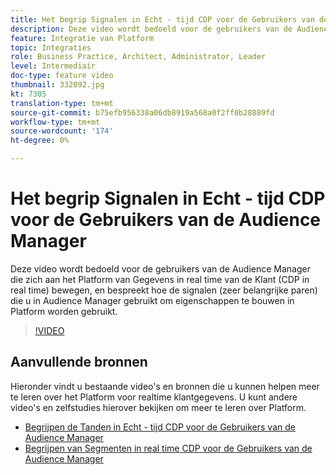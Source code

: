 ```yaml
---
title: Het begrip Signalen in Echt - tijd CDP voor de Gebruikers van de Audience Manager
description: Deze video wordt bedoeld voor de gebruikers van de Audience Manager die zich aan het Platform van Gegevens in real time van de Klant (CDP in real time) bewegen, en bespreekt hoe de signalen (zeer belangrijke paren) die u in Audience Manager gebruikt om eigenschappen te bouwen in Platform worden gebruikt.
feature: Integratie van Platform
topic: Integraties
role: Business Practice, Architect, Administrator, Leader
level: Intermediair
doc-type: feature video
thumbnail: 332092.jpg
kt: 7305
translation-type: tm+mt
source-git-commit: b75efb956338a06db8919a568a0f2ff0b28889fd
workflow-type: tm+mt
source-wordcount: '174'
ht-degree: 0%

---
```



# Het begrip Signalen in Echt - tijd CDP voor de Gebruikers van de Audience Manager

Deze video wordt bedoeld voor de gebruikers van de Audience Manager die zich aan het Platform van Gegevens in real time van de Klant (CDP in real time) bewegen, en bespreekt hoe de signalen (zeer belangrijke paren) die u in Audience Manager gebruikt om eigenschappen te bouwen in Platform worden gebruikt.

>[!VIDEO](https://video.tv.adobe.com/v/332092/?quality=12&learn=on)

## Aanvullende bronnen

Hieronder vindt u bestaande video&#39;s en bronnen die u kunnen helpen meer te leren over het Platform voor realtime klantgegevens. U kunt andere video&#39;s en zelfstudies hierover bekijken om meer te leren over Platform.

* [Begrijpen de Tanden in Echt - tijd CDP voor de Gebruikers van de Audience Manager](https://experienceleague.adobe.com/docs/audience-manager-learn/tutorials/other-integrations/integrating-with-rtcdp/rtcdp-traits-for-aam-users.html?lang=en#other-integrations)
* [Begrijpen van Segmenten in real time CDP voor de Gebruikers van de Audience Manager](https://experienceleague.adobe.com/docs/audience-manager-learn/tutorials/other-integrations/integrating-with-rtcdp/rtcdp-segments-for-aam-users.html?lang=en#other-integrations)
